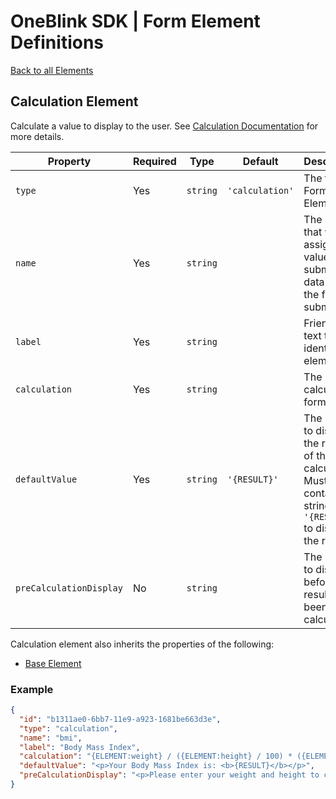 # OneBlink SDK | Form Element Definitions

[Back to all Elements](./README.md)

## Calculation Element

Calculate a value to display to the user. See [Calculation Documentation](https://support.oneblink.io/support/solutions/articles/42000050882-calculation) for more details.

| Property                | Required | Type     | Default         | Description                                                                                                    |
| ----------------------- | -------- | -------- | --------------- | -------------------------------------------------------------------------------------------------------------- |
| `type`                  | Yes      | `string` | `'calculation'` | The type of Form Element.                                                                                      |
| `name`                  | Yes      | `string` |                 | The key that will be assigned a value in the submission data when the form is submitted.                       |
| `label`                 | Yes      | `string` |                 | Friendly text to identify the element.                                                                         |
| `calculation`           | Yes      | `string` |                 | The calculation formula.                                                                                       |
| `defaultValue`          | Yes      | `string` | `'{RESULT}'`    | The HTML to display the result of the calculation. Must contain the string `'{RESULT}'` to display the result. |
| `preCalculationDisplay` | No       | `string` |                 | The HTML to display before the result has been calculated.                                                     |

Calculation element also inherits the properties of the following:

- [Base Element](./base-element.md)

### Example

```JSON
{
  "id": "b1311ae0-6bb7-11e9-a923-1681be663d3e",
  "type": "calculation",
  "name": "bmi",
  "label": "Body Mass Index",
  "calculation": "{ELEMENT:weight} / ({ELEMENT:height} / 100) * ({ELEMENT:height} / 100)",
  "defaultValue": "<p>Your Body Mass Index is: <b>{RESULT}</b></p>",
  "preCalculationDisplay": "<p>Please enter your weight and height to calculate your BMI.</p>"
}
```
